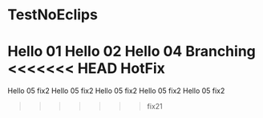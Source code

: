 # TestNoEclips
Hello 01
Hello 02
Hello 04 Branching
<<<<<<< HEAD
HotFix
=======
Hello 05 fix2
Hello 05 fix2
Hello 05 fix2
Hello 05 fix2
Hello 05 fix2
>>>>>>> fix21
